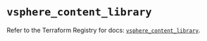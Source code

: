# `vsphere_content_library`

Refer to the Terraform Registry for docs: [`vsphere_content_library`](https://registry.terraform.io/providers/vmware/vsphere/2.14.2/docs/resources/content_library).
